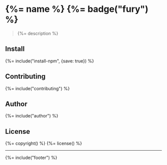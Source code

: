 # {%= name %} {%= badge("fury") %}

> {%= description %}

## Install
{%= include("install-npm", {save: true}) %}

## Contributing
{%= include("contributing") %}

## Author
{%= include("author") %}

## License
{%= copyright() %}
{%= license() %}

***

{%= include("footer") %}
